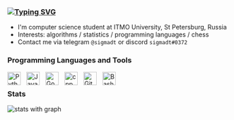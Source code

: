 ### [![Typing SVG](https://readme-typing-svg.herokuapp.com?font=Fira+Code&duration=7000&pause=1000&color=F7B92F&width=435&lines=Hello)](https://git.io/typing-svg)

* I'm computer science student at ITMO University, St Petersburg, Russia
* Interests: algorithms / statistics / programming languages /  chess
* Contact me via telegram `@sigmadt` or discord `sigmadt#0372`


### Programming Languages and Tools


<img align="left" alt="Python" width="30px" style="padding-right:10px;" src="https://cdn.jsdelivr.net/gh/devicons/devicon/icons/python/python-plain.svg" />
<img align="left" alt="Java" width="30px" style="padding-right:10px;" src="https://cdn.jsdelivr.net/gh/devicons/devicon/icons/java/java-original.svg"/>
<img align="left" alt="Go" width="30px" style="padding-right:10px;" src="https://cdn.jsdelivr.net/gh/devicons/devicon/icons/go/go-original.svg" />
<img align="left" alt="cpp" width="30px" style="padding-right:10px;" src="https://cdn.jsdelivr.net/gh/devicons/devicon/icons/cplusplus/cplusplus-line.svg" />

<img align="left" alt="Git" width="30px" style="padding-right:10px;" src="https://cdn.jsdelivr.net/gh/devicons/devicon/icons/git/git-original.svg" />
<img align="left" alt="Bash" width="30px" style="padding-right:10px;" src="https://cdn.jsdelivr.net/gh/devicons/devicon/icons/bash/bash-original.svg" />


<br />

### Stats

![stats with graph](https://github-profile-summary-cards.vercel.app/api/cards/profile-details?username=sigmadt&theme=gruvbox)
